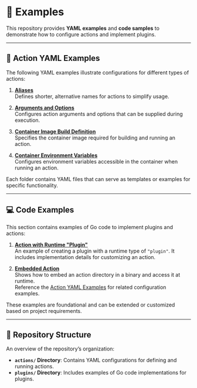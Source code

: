 # 🌟 Examples

This repository provides **YAML examples** and **code samples** to demonstrate how to configure actions and implement plugins.

---

## 📄 Action YAML Examples

The following YAML examples illustrate configurations for different types of actions:

1. **[Aliases](actions/alias)**  
   Defines shorter, alternative names for actions to simplify usage.

2. **[Arguments and Options](actions/arguments)**  
   Configures action arguments and options that can be supplied during execution.

3. **[Container Image Build Definition](actions/buildargs)**  
   Specifies the container image required for building and running an action.

4. **[Container Environment Variables](actions/envvars)**  
   Configures environment variables accessible in the container when running an action.

Each folder contains YAML files that can serve as templates or examples for specific functionality.

---

## 💻 Code Examples

This section contains examples of Go code to implement plugins and actions:

1. **[Action with Runtime "Plugin"](plugins/action_runtime_plugin)**  
   An example of creating a plugin with a runtime type of `"plugin"`. 
   It includes implementation details for customizing an action.

2. **[Embedded Action](plugins/action_embedfs)**  
   Shows how to embed an action directory in a binary and access it at runtime.  
   Reference the [Action YAML Examples](#-action-yaml-examples) for related configuration examples.

These examples are foundational and can be extended or customized based on project requirements.

---

## 📘 Repository Structure

An overview of the repository’s organization:

- **`actions/` Directory**: Contains YAML configurations for defining and running actions.
- **`plugins/` Directory**: Includes examples of Go code implementations for plugins.
